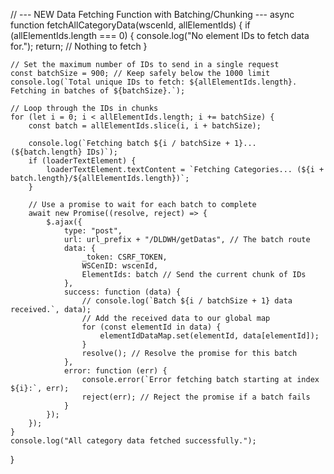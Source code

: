// --- NEW Data Fetching Function with Batching/Chunking ---
async function fetchAllCategoryData(wscenId, allElementIds) {
    if (allElementIds.length === 0) {
        console.log("No element IDs to fetch data for.");
        return; // Nothing to fetch
    }

    // Set the maximum number of IDs to send in a single request
    const batchSize = 900; // Keep safely below the 1000 limit
    console.log(`Total unique IDs to fetch: ${allElementIds.length}. Fetching in batches of ${batchSize}.`);

    // Loop through the IDs in chunks
    for (let i = 0; i < allElementIds.length; i += batchSize) {
        const batch = allElementIds.slice(i, i + batchSize);
        
        console.log(`Fetching batch ${i / batchSize + 1}... (${batch.length} IDs)`);
        if (loaderTextElement) {
            loaderTextElement.textContent = `Fetching Categories... (${i + batch.length}/${allElementIds.length})`;
        }

        // Use a promise to wait for each batch to complete
        await new Promise((resolve, reject) => {
            $.ajax({
                type: "post",
                url: url_prefix + "/DLDWH/getDatas", // The batch route
                data: { 
                    _token: CSRF_TOKEN, 
                    WSCenID: wscenId, 
                    ElementIds: batch // Send the current chunk of IDs
                },
                success: function (data) {
                    // console.log(`Batch ${i / batchSize + 1} data received.`, data);
                    // Add the received data to our global map
                    for (const elementId in data) {
                        elementIdDataMap.set(elementId, data[elementId]);
                    }
                    resolve(); // Resolve the promise for this batch
                },
                error: function (err) {
                    console.error(`Error fetching batch starting at index ${i}:`, err);
                    reject(err); // Reject the promise if a batch fails
                }
            });
        });
    }
    console.log("All category data fetched successfully.");
}
